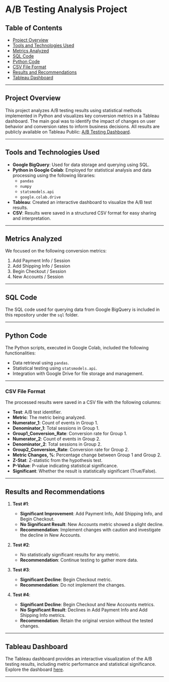 # A/B Testing Analysis Project

## Table of Contents
- [Project Overview](#project-overview)
- [Tools and Technologies Used](#tools-and-technologies-used)
- [Metrics Analyzed](#metrics-analyzed)
- [SQL Code](#SQL-code)
- [Python Code](#python-code)
- [CSV File Format](#CSV-file-format)
- [Results and Recommendations](#results-and-recommendations)
- [Tableau Dashboard](#tableau-dashboard)

---

## Project Overview
This project analyzes A/B testing results using statistical methods implemented in Python and visualizes key conversion metrics in a Tableau dashboard. The main goal was to identify the impact of changes on user behavior and conversion rates to inform business decisions. All results are publicly available on Tableau Public: [A/B Testing Dashboard](https://public.tableau.com/views/ABTests_17336680632730/ABtest?:language=en-US&:sid=&:redirect=auth&:display_count=n&:origin=viz_share_link).

---

## Tools and Technologies Used
- **Google BigQuery**: Used for data storage and querying using SQL.
- **Python in Google Colab**: Employed for statistical analysis and data processing using the following libraries:
  - `pandas`
  - `numpy`
  - `statsmodels.api`
  - `google.colab.drive`
- **Tableau**: Created an interactive dashboard to visualize the A/B test results.
- **CSV**: Results were saved in a structured CSV format for easy sharing and interpretation.

---

## Metrics Analyzed
We focused on the following conversion metrics:
1. Add Payment Info / Session
2. Add Shipping Info / Session
3. Begin Checkout / Session
4. New Accounts / Session

---

## SQL Code
The SQL code used for querying data from Google BigQuery is included in this repository under the `sql` folder.

---

## Python Code
The Python scripts, executed in Google Colab, included the following functionalities:
- Data retrieval using `pandas`.
- Statistical testing using `statsmodels.api`.
- Integration with Google Drive for file storage and management.

---

### CSV File Format
The processed results were saved in a CSV file with the following columns:
- **Test**: A/B test identifier.
- **Metric**: The metric being analyzed.
- **Numerator_1**: Count of events in Group 1.
- **Denominator_1**: Total sessions in Group 1.
- **Group1_Conversion_Rate**: Conversion rate for Group 1.
- **Numerator_2**: Count of events in Group 2.
- **Denominator_2**: Total sessions in Group 2.
- **Group2_Conversion_Rate**: Conversion rate for Group 2.
- **Metric Changes, %**: Percentage change between Group 1 and Group 2.
- **Z-Stat**: Z-statistic from the hypothesis test.
- **P-Value**: P-value indicating statistical significance.
- **Significant**: Whether the result is statistically significant (True/False).

---

## Results and Recommendations
1. **Test #1**:
   - **Significant Improvement**: Add Payment Info, Add Shipping Info, and Begin Checkout.
   - **No Significant Result**: New Accounts metric showed a slight decline.
   - **Recommendation**: Implement changes with caution and investigate the decline in New Accounts.

2. **Test #2**:
   - No statistically significant results for any metric.
   - **Recommendation**: Continue testing to gather more data.

3. **Test #3**:
   - **Significant Decline**: Begin Checkout metric.
   - **Recommendation**: Do not implement the changes.

4. **Test #4**:
   - **Significant Decline**: Begin Checkout and New Accounts metrics.
   - **No Significant Result**: Declines in Add Payment Info and Add Shipping Info metrics.
   - **Recommendation**: Retain the original version without the tested changes.

---

## Tableau Dashboard
The Tableau dashboard provides an interactive visualization of the A/B testing results, including metric performance and statistical significance. Explore the dashboard [here](https://public.tableau.com/views/ABTests_17336680632730/ABtest?:language=en-US&:sid=&:redirect=auth&:display_count=n&:origin=viz_share_link).

--- 
